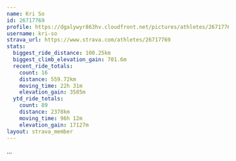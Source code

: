 ```yaml
---
name: Kri So
id: 26717769
profile: https://dgalywyr863hv.cloudfront.net/pictures/athletes/26717769/7761026/13/large.jpg
username: kri-so
strava_url: https://www.strava.com/athletes/26717769
stats:
  biggest_ride_distance: 100.25km
  biggest_climb_elevation_gain: 701.6m
  recent_ride_totals:
    count: 16
    distance: 559.72km
    moving_time: 22h 31m
    elevation_gain: 3585m
  ytd_ride_totals:
    count: 89
    distance: 2378km
    moving_time: 96h 12m
    elevation_gain: 17127m
layout: strava_member
--- 
```

...
